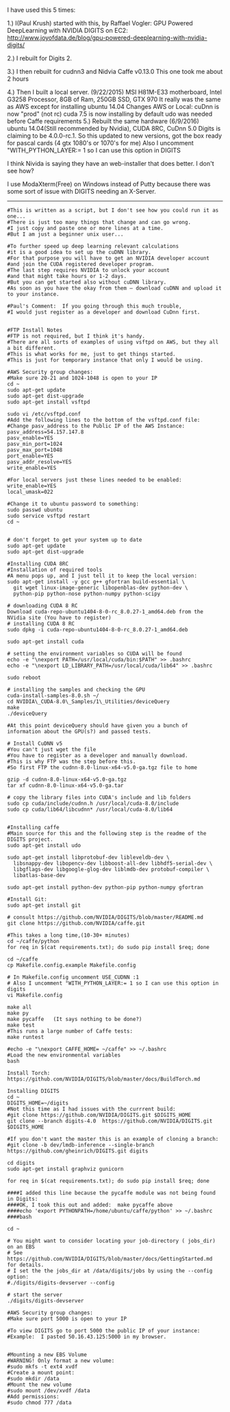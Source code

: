 I have used this 5 times:

1.) I(Paul Krush) started with this, by Raffael Vogler:
GPU Powered DeepLearning with NVIDIA DIGITS on EC2:
http://www.joyofdata.de/blog/gpu-powered-deeplearning-with-nvidia-digits/

2.) I rebuilt for Digits 2.

3.) I then rebuilt for cudnn3 and Nidvia Caffe v0.13.0 
	This one took me about 2 hours
	
4.) Then I built a local server. (9/22/2015)
	MSI H81M-E33 motherboard, Intel G3258 Processor, 8GB of Ram, 250GB SSD, GTX 970
	It really was the same as AWS except for installing ubuntu 14.04
	Changes AWS or Local:
		cuDnn is now "prod" (not rc) 
		cuda 7.5 is now installing by default
		udo was needed before Caffe requirements
5.) Rebuilt the same hardware (6/9/2016)  	
	ubuntu 14.04(Still recommended by Nvidia), CUDA 8RC, CuDnn 5.0 
	Digits is claiming to be 4.0.0-rc.1.
	So this updated to new versions, got the box ready for pascal cards (4 gtx 1080's or 1070's for me) 
	Also I uncomment "WITH_PYTHON_LAYER:= 1 so I can use this option in DIGITS	

I think Nivida is saying they have an web-installer that does better. I don't see how?

I use ModaXterm(Free) on Windows instead of Putty because there was some sort of issue with 
	DIGITS needing an X-Server. 
*************************************************************************
```
#This is written as a script, but I don't see how you could run it as one...
#There is just too many things that change and can go wrong. 
#I just copy and paste one or more lines at a time. 
#But I am just a beginner unix user...

#To further speed up deep learning relevant calculations 
#it is a good idea to set up the cuDNN library.
#For that purpose you will have to get an NVIDIA developer account
#and join the CUDA registered developer program. 
#The last step requires NVIDIA to unlock your account 
#and that might take hours or 1-2 days.
#But you can get started also without cuDNN library. 
#As soon as you have the okay from them – download cuDNN and upload it to your instance.

#Paul's Comment:  If you going through this much trouble, 
#I would just register as a developer and download CuDnn first. 


#FTP Install Notes
#FTP is not required, but I think it's handy. 
#There are all sorts of examples of using vsftpd on AWS, but they all a bit different. 
#This is what works for me, just to get things started. 
#This is just for temporary instance that only I would be using. 

#AWS Security group changes: 
#Make sure 20-21 and 1024-1048 is open to your IP
cd ~
sudo apt-get update
sudo apt-get dist-upgrade
sudo apt-get install vsftpd

sudo vi /etc/vsftpd.conf
#Add the following lines to the bottom of the vsftpd.conf file:
#Change pasv_address to the Public IP of the AWS Instance:
pasv_address=54.157.147.8
pasv_enable=YES
pasv_min_port=1024
pasv_max_port=1048
port_enable=YES
pasv_addr_resolve=YES
write_enable=YES

#For local servers just these lines needed to be enabled:
write_enable=YES
local_umask=022

#Change it to ubuntu password to something: 
sudo passwd ubuntu
sudo service vsftpd restart
cd ~


# don't forget to get your system up to date
sudo apt-get update
sudo apt-get dist-upgrade

#Installing CUDA 8RC
#Installation of required tools
#A menu pops up, and I just tell it to keep the local version:
sudo apt-get install -y gcc g++ gfortran build-essential \
  git wget linux-image-generic libopenblas-dev python-dev \
  python-pip python-nose python-numpy python-scipy
 
# downloading CUDA 8 RC
Download cuda-repo-ubuntu1404-8-0-rc_8.0.27-1_amd64.deb from the NVidia site (You have to register)
# installing CUDA 8 RC
sudo dpkg -i cuda-repo-ubuntu1404-8-0-rc_8.0.27-1_amd64.deb

sudo apt-get install cuda

# setting the environment variables so CUDA will be found
echo -e "\nexport PATH=/usr/local/cuda/bin:$PATH" >> .bashrc
echo -e "\nexport LD_LIBRARY_PATH=/usr/local/cuda/lib64" >> .bashrc
 
sudo reboot
 
# installing the samples and checking the GPU
cuda-install-samples-8.0.sh ~/
cd NVIDIA\_CUDA-8.0\_Samples/1\_Utilities/deviceQuery  
make 
./deviceQuery

#At this point deviceQuery should have given you a bunch of information about the GPU(s?) and passed tests. 

# Install CuDNN v5
#You can't just wget the file
#You have to register as a developer and manually download. 
#This is why FTP was the step before this. 
#So first FTP the cudnn-8.0-linux-x64-v5.0-ga.tgz file to home

gzip -d cudnn-8.0-linux-x64-v5.0-ga.tgz 
tar xf cudnn-8.0-linux-x64-v5.0-ga.tar

# copy the library files into CUDA's include and lib folders
sudo cp cuda/include/cudnn.h /usr/local/cuda-8.0/include
sudo cp cuda/lib64/libcudnn* /usr/local/cuda-8.0/lib64


#Installing caffe
#Main source for this and the following step is the readme of the DIGITS project.
sudo apt-get install udo

sudo apt-get install libprotobuf-dev libleveldb-dev \
  libsnappy-dev libopencv-dev libboost-all-dev libhdf5-serial-dev \
  libgflags-dev libgoogle-glog-dev liblmdb-dev protobuf-compiler \
  libatlas-base-dev
 
sudo apt-get install python-dev python-pip python-numpy gfortran

#Install Git:
sudo apt-get install git

# consult https://github.com/NVIDIA/DIGITS/blob/master/README.md
git clone https://github.com/NVIDIA/caffe.git   
 
#This takes a long time,(10-30+ minutes)
cd ~/caffe/python
for req in $(cat requirements.txt); do sudo pip install $req; done
 
cd ~/caffe
cp Makefile.config.example Makefile.config
 
# In Makefile.config uncomment USE_CUDNN :1 
# Also I uncomment "WITH_PYTHON_LAYER:= 1 so I can use this option in digits
vi Makefile.config

make all
make py
make pycaffe   (It says nothing to be done?)
make test
#This runs a large number of Caffe tests:
make runtest

#echo -e "\nexport CAFFE_HOME= ~/caffe" >> ~/.bashrc
#Load the new environmental variables
bash

Install Torch:
https://github.com/NVIDIA/DIGITS/blob/master/docs/BuildTorch.md

Installing DIGITS
cd ~
DIGITS_HOME=~/digits
#Not this time as I had issues with the currrent build:
#git clone https://github.com/NVIDIA/DIGITS.git $DIGITS_HOME
git clone --branch digits-4.0  https://github.com/NVIDIA/DIGITS.git $DIGITS_HOME

#If you don't want the master this is an example of cloning a branch:
#git clone -b dev/lmdb-inference --single-branch https://github.com/gheinrich/DIGITS.git digits

cd digits
sudo apt-get install graphviz gunicorn

for req in $(cat requirements.txt); do sudo pip install $req; done

####I added this line because the pycaffe module was not being found in Digits:
####OK, I took this out and added:  make pycaffe above
####echo 'export PYTHONPATH=/home/ubuntu/caffe/python' >> ~/.bashrc 
####bash 

cd ~

# You might want to consider locating your job-directory ( jobs_dir) on an EBS 
# See https://github.com/NVIDIA/DIGITS/blob/master/docs/GettingStarted.md for details. 
# I set the the jobs_dir at /data/digits/jobs by using the --config option:
#./digits/digits-devserver --config

# start the server
./digits/digits-devserver

#AWS Security group changes: 
#Make sure port 5000 is open to your IP

#To view DIGITS go to port 5000 the public IP of your instance:
#Example:  I pasted 50.16.43.125:5000 in my browser. 


#Mounting a new EBS Volume
#WARNING! Only format a new volume:
#sudo mkfs -t ext4 xvdf
#Create a mount point:
#sudo mkdir /data
#Mount the new volume
#sudo mount /dev/xvdf /data
#Add permissions:
#sudo chmod 777 /data
```
